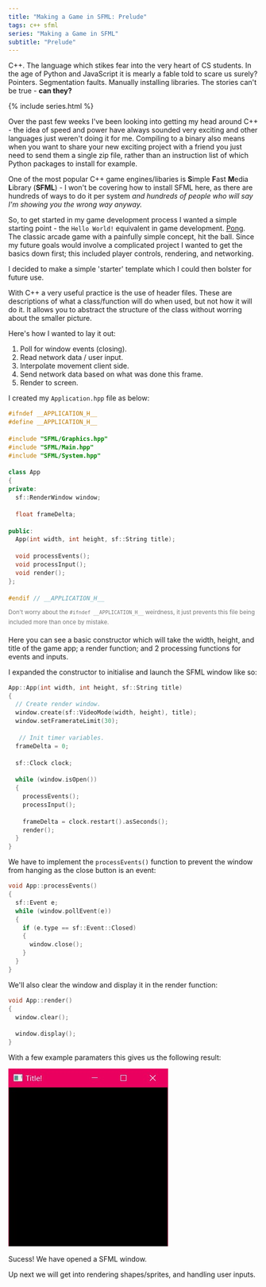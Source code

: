 ```yaml
---
title: "Making a Game in SFML: Prelude"
tags: c++ sfml
series: "Making a Game in SFML"
subtitle: "Prelude"
---
```


C++. The language which stikes fear into the very heart of CS students. In the age of Python and JavaScript it is mearly a fable told to scare us surely? Pointers. Segmentation faults. Manually installing libraries. The stories can't be true - **can they?**

<!--more-->

{% include series.html %}

Over the past few weeks I've been looking into getting my head around C++ - the idea of speed and power have always sounded very exciting and other languages just weren't doing it for me. Compiling to a binary also means when you want to share your new exciting project with a friend you just need to send them a single zip file, rather than an instruction list of which Python packages to install for example.

One of the most popular C++ game engines/libaries is **S**imple **F**ast **M**edia **L**ibrary (**SFML**) - I won't be covering how to install SFML here, as there are hundreds of ways to do it per system _and hundreds of people who will say I'm showing you the wrong way anyway._

So, to get started in my game development process I wanted a simple starting point - the `Hello World!` equivalent in game development. [Pong](https://www.ponggame.org/pong-no-flash.php). The classic arcade game with a painfully simple concept, hit the ball. Since my future goals would involve a complicated project I wanted to get the basics down first; this included player controls, rendering, and networking.

I decided to make a simple 'starter' template which I could then bolster for future use.

With C++ a very useful practice is the use of header files. These are descriptions of what a class/function will do when used, but not how it will do it. It allows you to abstract the structure of the class without worring about the smaller picture.

Here's how I wanted to lay it out:
1. Poll for window events (closing).
2. Read network data / user input.
3. Interpolate movement client side.
4. Send network data based on what was done this frame.
5. Render to screen.

I created my `Application.hpp` file as below:
```c++
#ifndef __APPLICATION_H__
#define __APPLICATION_H__

#include "SFML/Graphics.hpp"
#include "SFML/Main.hpp"
#include "SFML/System.hpp"

class App
{
private:
  sf::RenderWindow window;

  float frameDelta;

public:
  App(int width, int height, sf::String title);

  void processEvents();
  void processInput();
  void render();
};

#endif // __APPLICATION_H__

```
<sup style="color: #777">Don't worry about the `#ifndef __APPLICATION_H__` weirdness, it just prevents this file being included more than once by mistake.</sup>

Here you can see a basic constructor which will take the width, height, and title of the game app; a render function; and 2 processing functions for events and inputs.

I expanded the constructor to initialise and launch the SFML window like so:
```c++
App::App(int width, int height, sf::String title)
{
  // Create render window.
  window.create(sf::VideoMode(width, height), title);
  window.setFramerateLimit(30);

   // Init timer variables.
  frameDelta = 0;

  sf::Clock clock;

  while (window.isOpen())
  {
    processEvents();
    processInput();

    frameDelta = clock.restart().asSeconds();
    render();
  }
}
```

We have to implement the `processEvents()` function to prevent the window from hanging as the close button is an event:
```c++
void App::processEvents()
{
  sf::Event e;
  while (window.pollEvent(e))
  {
    if (e.type == sf::Event::Closed)
    {
      window.close();
    }
  }
}
```

We'll also clear the window and display it in the render function:
```c++
void App::render()
{
  window.clear();

  window.display();
}
```

With a few example paramaters this gives us the following result:

![Woo hoo](/assets/images/MAGISFML/sfml-intro-1.JPG)

Sucess! We have opened a SFML window. 

Up next we will get into rendering shapes/sprites, and handling user inputs.